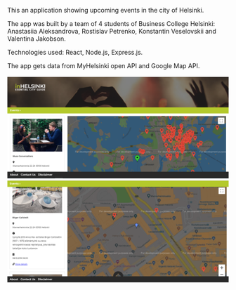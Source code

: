 This an application showing upcoming events in the city of Helsinki.

The app was built by a team of 4 students of Business College Helsinki: Anastasiia Aleksandrova, Rostislav Petrenko, Konstantin Veselovskii and Valentina Jakobson.

Technologies used: React, Node.js, Express.js.

The app gets data from MyHelsinki open API and Google Map API.

<div align="center">
    <img src="/screenshots/screen1.PNG" width="800px"</img> 
</div>

<div align="center">
    <img src="/screenshots/screen2.PNG" width="800px"</img> 
</div>
